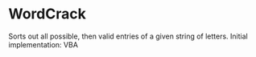 # WordCrack
Sorts out all possible, then valid entries of a given string of letters. Initial implementation: VBA
